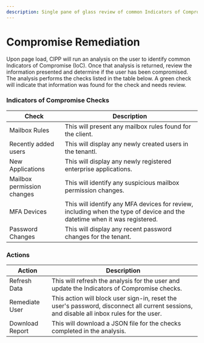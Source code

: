 ```yaml
---
description: Single pane of glass review of common Indicators of Compromise (IoC)
---
```


# Compromise Remediation

Upon page load, CIPP will run an analysis on the user to identify common Indicators of Compromise (IoC). Once that analysis is returned, review the information presented and determine if the user has been compromised. The analysis performs the checks listed in the table below. A green check will indicate that information was found for the check and needs review.

### Indicators of Compromise Checks

| Check                      | Description                                                                                                               |
| -------------------------- | ------------------------------------------------------------------------------------------------------------------------- |
| Mailbox Rules              | This will present any mailbox rules found for the client.                                                                 |
| Recently added users       | This will display any newly created users in the tenantl.                                                                 |
| New Applications           | This will display any newly registered enterprise applications.                                                           |
| Mailbox permission changes | This will identify any suspicious mailbox permission changes.                                                             |
| MFA Devices                | This will identify any MFA devices for review, including when the type of device and the datetime when it was registered. |
| Password Changes           | This will display any recent password changes for the tenant.                                                             |



### Actions

| Action          | Description                                                                                                                                |
| --------------- | ------------------------------------------------------------------------------------------------------------------------------------------ |
| Refresh Data    | This will refresh the analysis for the user and update the Indicators of Compromise checks.                                                |
| Remediate User  | This action will block user sign-in, reset the user's password, disconnect all current sessions, and disable all inbox rules for the user. |
| Download Report | This will download a JSON file for the checks completed in the analysis.                                                                   |

